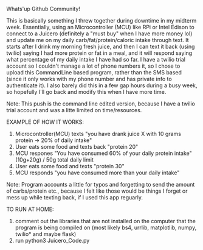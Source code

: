 Whats'up Github Community!


This is basically something I threw together during downtime in my midterm week. Essentially, using an Microcontroller (MCU) like RPi or Intel Edison to connect to a Juicero (definitely a "must buy" when I have more money lol) and update me on my daily carb/fat/protein/caloric intake through text. It starts after I drink my morning fresh juice, and then I can text it back (using twilio) saying I had more protein or fat in a meal, and it will respond saying what percentage of my daily intake I have had so far.
I have a twilio trial account so I couldn't manage a lot of phone numbers it, so I chose to upload this CommandLine based program, rather than the SMS based (since it only works with my phone number and has private info to authenticate it). I also barely did this in a few gap hours during a busy week, so hopefully I'll go back and modify this when I have more time. 

Note: This push is the command line edited version, because I have a twilio trial account and was a litte limited on time/resources.

EXAMPLE OF HOW IT WORKS:

1. Microcontroller(MCU) texts "you have drank juice X with 10 grams protein -> 20% of daily intake"
2. User eats some food and texts back "protein 20"
3. MCU respones "You have consumed 60% of your daily protein intake" (10g+20g) / 50g total daily limit
4. User eats some food and texts "protein 30"
5. MCU responds "you have consumed more than your daily intake"

Note: Program accounts a little for typos and forgetting to send the amount of carbs/protein etc., because I felt like those would be things I forget or mess up while texting back, if I used this app reguarly.

TO RUN AT HOME:

1. comment out the libraries that are not installed on the computer that the program is being compiled on (most likely bs4, urrlib, matplotlib, numpy, twilio* and maybe flask)
2. run python3 Juicero_Code.py
